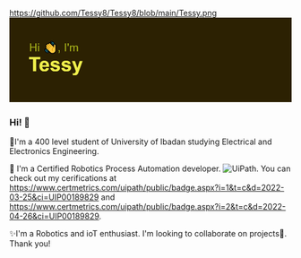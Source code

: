 https://github.com/Tessy8/Tessy8/blob/main/Tessy.png
<img src="https://github.com/Tessy8/Tessy8/blob/main/Tessy.png" alt="banner that says Hi">
### Hi! 👋

🌱I'm a 400 level student of University of Ibadan studying Electrical and Electronics Engineering.

🔭 I'm a Certified Robotics Process Automation developer. ![UiPath](https://img.shields.io/badge/UiPath-000000?style=for-the-badge&logo=UiPath&logoColor=white). You can check out my cerifications at https://www.certmetrics.com/uipath/public/badge.aspx?i=1&t=c&d=2022-03-25&ci=UIP00189829 and https://www.certmetrics.com/uipath/public/badge.aspx?i=2&t=c&d=2022-04-26&ci=UIP00189829.

✨I'm a Robotics and ioT enthusiast. I'm looking to collaborate on projects👐. Thank you!




<!--
**Tessy8/Tessy8** is a ✨ _special_ ✨ repository because its `README.md` (this file) appears on your GitHub profile.

Here are some ideas to get you started:

- 🔭 I’m currently working on ...
- 🌱 I’m currently learning ...
- 👯 I’m looking to collaborate on ...
- 🤔 I’m looking for help with ...
- 💬 Ask me about ...
- 📫 How to reach me: ...
- 😄 Pronouns: ...
- ⚡ Fun fact: ...
-->
